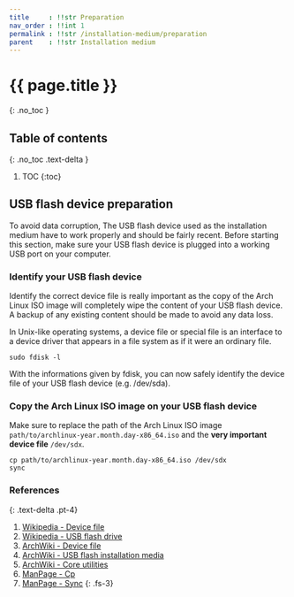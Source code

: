 ```yaml
---
title     : !!str Preparation
nav_order : !!int 1
permalink : !!str /installation-medium/preparation
parent    : !!str Installation medium
---
```


# {{ page.title }}
{: .no_toc }

## Table of contents
{: .no_toc .text-delta }

1. TOC
{:toc}

## USB flash device preparation

To avoid data corruption, The USB flash device used as the installation medium have to work properly and should be fairly recent. Before starting this section, make sure your USB flash device is plugged into a working USB port on your computer. 

### Identify your USB flash device

Identify the correct device file is really important as the copy of the Arch Linux ISO image will completely wipe the content of your USB flash device. A backup of any existing content should be made to avoid any data loss.

In Unix-like operating systems, a device file or special file is an interface to a device driver that appears in a file system as if it were an ordinary file.

```
sudo fdisk -l
```

With the informations given by fdisk, you can now safely identify the device file of your USB flash device (e.g. /dev/sda).

### Copy the Arch Linux ISO image on your USB flash device

Make sure to replace the path of the Arch Linux ISO image `path/to/archlinux-year.month.day-x86_64.iso` and the **very important device file** `/dev/sdx`.

```
cp path/to/archlinux-year.month.day-x86_64.iso /dev/sdx
sync
```

### References
{: .text-delta .pt-4}

1. [Wikipedia - Device file](https://en.wikipedia.org/wiki/Device_file)
1. [Wikipedia - USB flash drive](https://en.wikipedia.org/wiki/USB_flash_drive)
1. [ArchWiki - Device file](https://wiki.archlinux.org/index.php/Device_file)
1. [ArchWiki - USB flash installation media](https://wiki.archlinux.org/index.php/USB_flash_installation_media)
1. [ArchWiki - Core utilities](https://wiki.archlinux.org/index.php/Core_utilities)
1. [ManPage - Cp](https://jlk.fjfi.cvut.cz/arch/manpages/man/core/coreutils/cp.1.en)
1. [ManPage - Sync](https://jlk.fjfi.cvut.cz/arch/manpages/man/core/coreutils/sync.1.en)
{: .fs-3}
